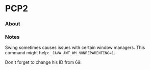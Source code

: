 # PCP2

### About

### Notes
Swing sometimes causes issues with certain window managers. This command might help: `_JAVA_AWT_WM_NONREPARENTING=1`.

Don't forget to change his ID from 69.